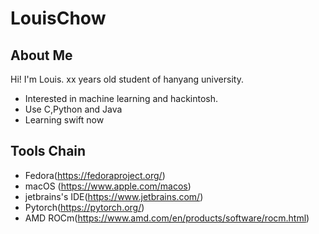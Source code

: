 # LouisChow
## About Me
Hi!
I'm Louis.
xx years old student of hanyang university.
- Interested in machine learning and hackintosh.
- Use C,Python and Java
- Learning swift now
## Tools Chain
- Fedora(https://fedoraproject.org/)
- macOS (https://www.apple.com/macos)
- jetbrains's IDE(https://www.jetbrains.com/)
- Pytorch(https://pytorch.org/)
- AMD ROCm(https://www.amd.com/en/products/software/rocm.html)
